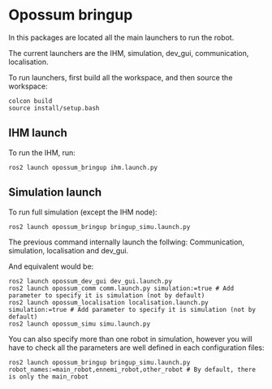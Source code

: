 # Opossum bringup

In this packages are located all the main launchers to run the robot.

The current launchers are the IHM, simulation, dev_gui, communication, localisation.

To run launchers, first build all the workspace, and then source the workspace:

```
colcon build
source install/setup.bash
```

## IHM launch
To run the IHM, run:

```
ros2 launch opossum_bringup ihm.launch.py
```

## Simulation launch
To run full simulation (except the IHM node):

```
ros2 launch opossum_bringup bringup_simu.launch.py
```

The previous command internally launch the follwing: Communication, simulation, localisation and dev_gui.

And equivalent would be:

```
ros2 launch opossum_dev_gui dev_gui.launch.py
ros2 launch opossum_comm comm.launch.py simulation:=true # Add parameter to specify it is simulation (not by default)
ros2 launch opossum_localisation localisation.launch.py simulation:=true # Add parameter to specify it is simulation (not by default)
ros2 launch opossum_simu simu.launch.py
```

You can also specify more than one robot in simulation, however you will have to check all the parameters are well defined in each configuration files:

```
ros2 launch opossum_bringup bringup_simu.launch.py robot_names:=main_robot,ennemi_robot,other_robot # By default, there is only the main_robot
```
